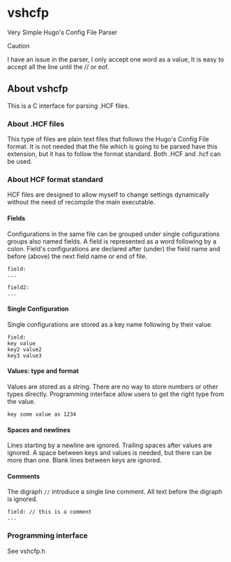 # vshcfp

Very Simple Hugo's Config File Parser

>[!CAUTION]
> I have an issue in the parser, I only accept one word as a value, It is easy to accept all the line until the // or eof.

## About vshcfp

This is a C interface for parsing .HCF files.

### About .HCF files

This type of files are plain text files that follows the  Hugo's Config File format. It is not needed that the file which is going to be parsed have this extension, but it has to follow the format standard. Both .HCF and .hcf can be used.

### About HCF format standard

HCF files are designed to allow myself to change settings dynamically without the need of recompile the main executable.

#### Fields

Configurations in the same file can be grouped under single cofigurations groups also named fields. A field is represented as a word following by a colon. Field's configurations are declared after (under) the field name and before (above) the next field name or end of file.

```hcf
field:
...

field2:
...
```

#### Single Configuration

Single configurations are stored as a key name following by their value.

```hcf
field:
key value
key2 value2
key3 value3
```

#### Values: type and format

Values are stored as a string. There are no way to store numbers or other types directly. Programming interface allow users to get the right type from the value.

```hcf
key some value as 1234
```

#### Spaces and newlines

Lines starting by a newline are ignored. Trailing spaces after values are ignored. A space between keys and values is needed, but there can be more than one. Blank lines between keys are ignored.

#### Comments

The digraph `//` introduce a single line comment. All text before the digraph is ignored.

```hcf
field: // this is a comment
...
```

### Programming interface

See vshcfp.h
